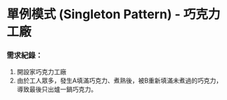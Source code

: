 # **單例模式 (Singleton Pattern) - 巧克力工廠**

### 需求紀錄：
1. 開設家巧克力工廠
2. 由於工人眾多，發生A填滿巧克力、煮熟後，被B重新填滿未煮過的巧克力，導致最後只出爐一鍋巧克力。